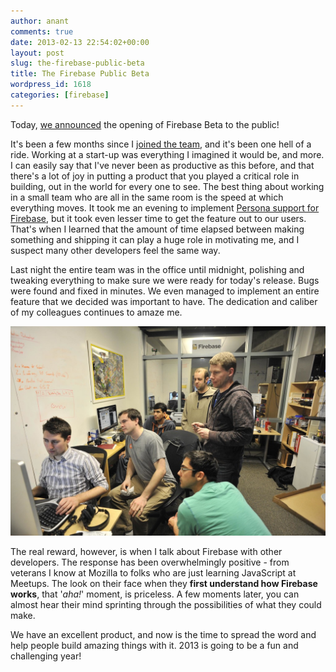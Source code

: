 ```yaml
---
author: anant
comments: true
date: 2013-02-13 22:54:02+00:00
layout: post
slug: the-firebase-public-beta
title: The Firebase Public Beta
wordpress_id: 1618
categories: [firebase]
---
```


Today, [we announced](https://www.firebase.com/blog/2013-02-13-firebase-opens-beta-to-all-developers.html) the opening of Firebase Beta to the public!

It's been a few months since I [joined the team](http://kix.in/2012/11/25/a-new-beginning/), and it's been one hell of a ride. Working at a start-up was everything I imagined it would be, and more. I can easily say that I've never been as productive as this before, and that there's a lot of joy in putting a product that you played a critical role in building, out in the world for every one to see. The best thing about working in a small team who are all in the same room is the speed at which everything moves. It took me an evening to implement [Persona support for Firebase](https://www.firebase.com/docs/security/simple-login-persona.html), but it took even lesser time to get the feature out to our users. That's when I learned that the amount of time elapsed between making something and shipping it can play a huge role in motivating me, and I suspect many other developers feel the same way.

Last night the entire team was in the office until midnight, polishing and tweaking everything to make sure we were ready for today's release. Bugs were found and fixed in minutes. We even managed to implement an entire feature that we decided was important to have. The dedication and caliber of my colleagues continues to amaze me.

![The night before the Firebase public beta](/images/2013/fb-public-beta.jpg)

The real reward, however, is when I talk about Firebase with other developers. The response has been overwhelmingly positive - from veterans I know at Mozilla to folks who are just learning JavaScript at Meetups. The look on their face when they **first understand how Firebase works**, that '_aha!_' moment, is priceless. A few moments later, you can almost hear their mind sprinting through the possibilities of what they could make.

We have an excellent product, and now is the time to spread the word and help people build amazing things with it. 2013 is going to be a fun and challenging year!
